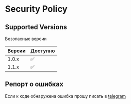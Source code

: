 # Security Policy

## Supported Versions

Безопасные версии

| Версии | Доступно           |
|--------|--------------------|
| 1.0.x  | :white_check_mark: |
| 1.1.x  | :white_check_mark: |

## Репорт о ошибках
Если к коде обнаружена ошибка прошу писать в 
[telegram](t.me/n1ghtr33x)